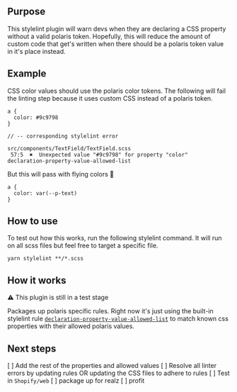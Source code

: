 ## Purpose

This stylelint plugin will warn devs when they are declaring a CSS property without a valid polaris token. Hopefully, this will reduce the amount of custom code that get's written when there should be a polaris token value in it's place instead.

## Example

CSS color values should use the polaris color tokens. The following will fail the linting step because it uses custom CSS instead of a polaris token.

```
a {
  color: #9c9798
}

// -- corresponding stylelint error

src/components/TextField/TextField.scss
 57:5  ✖  Unexpected value "#9c9798" for property "color"   declaration-property-value-allowed-list
```

But this will pass with flying colors :rainbow:

```
a {
  color: var(--p-text)
}
```

## How to use

To test out how this works, run the following stylelint command. It will run on all scss files but feel free to target a specific file.

```
yarn stylelint **/*.scss
```

## How it works

:warning: This plugin is still in a test stage

Packages up polaris specific rules. Right now it's just using the built-in stylelint rule [`declaration-property-value-allowed-list`](https://stylelint.io/user-guide/rules/list/declaration-property-value-allowed-list/) to match known css properties with their allowed polaris values.

## Next steps

[ ] Add the rest of the properties and allowed values
[ ] Resolve all linter errors by updating rules OR updating the CSS files to adhere to rules
[ ] Test in `Shopify/web`
[ ] package up for realz
[ ] profit
